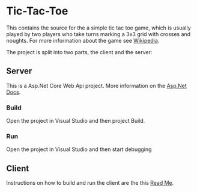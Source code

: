 # Tic-Tac-Toe

This contains the source for the a simple tic tac toe game, which is usually played by two players who take turns marking a 3x3 grid with crosses and noughts. 
For more information about the game see [Wikipedia](https://en.wikipedia.org/wiki/Tic-tac-toe).

The project is split into two parts, the client and the server:

## Server

This is a Asp.Net Core Web Api project. More information on the [Asp.Net Docs](https://docs.microsoft.com/en-us/aspnet/core/web-api/?view=aspnetcore-2.2).

### Build

Open the project in Visual Studio and then project Build.


### Run 

Open the project in Visual Studio and then  start debugging

## Client

Instructions on how to build and run the client are the this [Read Me](https://github.com/stewartm83/tic-tac-toe/tree/master/client/tictactoe).

